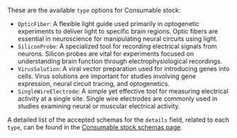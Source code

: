 These are the available `type` options for Consumable stock:

- `OpticFiber`: A flexible light guide used primarily in optogenetic experiments to deliver light to specific brain regions. Optic fibers are essential in neuroscience for manipulating neural circuits using light.
- `SiliconProbe`: A specialized tool for recording electrical signals from neurons. Silicon probes are vital for experiments focused on understanding brain function through electrophysiological recordings.
- `VirusSolution`: A viral vector preparation used for introducing genes into cells. Virus solutions are important for studies involving gene expression, neural circuit tracing, and optogenetics.
- `SingleWireElectrode`: A simple yet effective tool for measuring electrical activity at a single site. Single wire electrodes are commonly used in studies examining neural or muscular electrical activity.

A detailed list of the accepted schemas for the `details` field, related to each `type`, can be found in the [Consumable stock schemas page]({{"/api/schemas/consumablestock/"|absolute_url}}).
